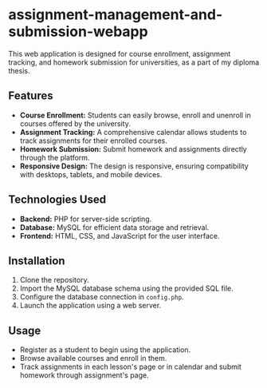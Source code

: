 # assignment-management-and-submission-webapp
This web application is designed for course enrollment, assignment tracking, and homework submission for universities, as a part of my diploma thesis. 

## Features
- **Course Enrollment:** Students can easily browse, enroll and unenroll in courses offered by the university.
- **Assignment Tracking:** A comprehensive calendar allows students to track assignments for their enrolled courses.
- **Homework Submission:** Submit homework and assignments directly through the platform.
- **Responsive Design:** The design is responsive, ensuring compatibility with desktops, tablets, and mobile devices.

## Technologies Used
- **Backend:** PHP for server-side scripting.
- **Database:** MySQL for efficient data storage and retrieval.
- **Frontend:** HTML, CSS, and JavaScript for the user interface.
## Installation

1. Clone the repository.
2. Import the MySQL database schema using the provided SQL file.
3. Configure the database connection in `config.php`.
4. Launch the application using a web server.

## Usage
- Register as a student to begin using the application.
- Browse available courses and enroll in them.
- Track assignments in each lesson's page or in calendar and submit homework through assignment's page.
